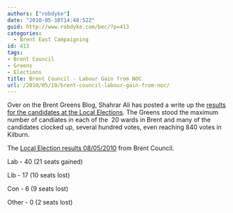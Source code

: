 ```yaml
---
authors: ["robdyke"]
date: "2010-05-10T14:48:52Z"
guid: http://www.robdyke.com/bec/?p=413
categories:
  - Brent East Campaigning
id: 413
tags:
- Brent Council
- Greens
- Elections
title: Brent Council - Labour Gain from NOC
url: /2010/05/10/brent-council-labour-gain-from-noc/
---
```

Over on the Brent Greens Blog, Shahrar Ali has posted a write up the [results for the candidates at the Local Elections](http://brentgreens.blogspot.com/2010/05/brent-greens-parliamentary-and-council.html). The Greens stood the maximum number of candiates in each of the  20 wards in Brent and many of the candidates clocked up, several hundred votes, even reaching 840 votes in Kilburn.

The [Local Election results 08/05/2010](http://www.brent.gov.uk/home.nsf/news/LBB-1125) from Brent Council.

Lab - 40 (21 seats gained)
  
Lib - 17 (10 seats lost)
  
Con - 6 (9 seats lost)
  
Other - 0 (2 seats lost)